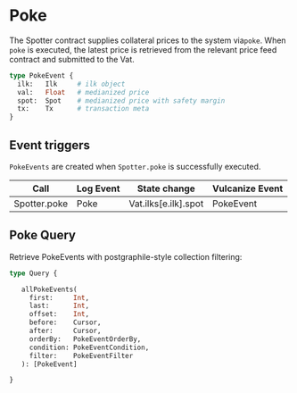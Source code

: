 # Poke

The Spotter contract supplies collateral prices to the system via`poke`. When
`poke` is executed, the latest price is retrieved from the relevant price feed
contract and submitted to the Vat.

```graphql
type PokeEvent {
  ilk:   Ilk     # ilk object
  val:   Float   # medianized price
  spot:  Spot    # medianized price with safety margin
  tx:    Tx      # transaction meta
}
```

## Event triggers

`PokeEvents` are created when `Spotter.poke` is successfully executed.

| Call           | Log Event | State change           | Vulcanize Event |
| -------------- | --------- | ---------------------- | --------------- |
| Spotter.poke   | Poke      | Vat.ilks[e.ilk].spot   | PokeEvent       |

## Poke Query

Retrieve PokeEvents with postgraphile-style collection filtering:

```graphql
type Query {

   allPokeEvents(
     first:     Int,
     last:      Int,
     offset:    Int,
     before:    Cursor,
     after:     Cursor,
     orderBy:   PokeEventOrderBy,
     condition: PokeEventCondition,
     filter:    PokeEventFilter
   ): [PokeEvent]

}
```
